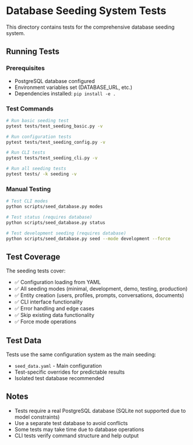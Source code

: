 # Database Seeding System Tests

This directory contains tests for the comprehensive database seeding system.

## Running Tests

### Prerequisites
- PostgreSQL database configured
- Environment variables set (DATABASE_URL, etc.)
- Dependencies installed: `pip install -e .`

### Test Commands

```bash
# Run basic seeding test
pytest tests/test_seeding_basic.py -v

# Run configuration tests
pytest tests/test_seeding_config.py -v

# Run CLI tests
pytest tests/test_seeding_cli.py -v

# Run all seeding tests
pytest tests/ -k seeding -v
```

### Manual Testing

```bash
# Test CLI modes
python scripts/seed_database.py modes

# Test status (requires database)
python scripts/seed_database.py status

# Test development seeding (requires database)
python scripts/seed_database.py seed --mode development --force
```

## Test Coverage

The seeding tests cover:

- ✅ Configuration loading from YAML
- ✅ All seeding modes (minimal, development, demo, testing, production)
- ✅ Entity creation (users, profiles, prompts, conversations, documents)
- ✅ CLI interface functionality
- ✅ Error handling and edge cases
- ✅ Skip existing data functionality
- ✅ Force mode operations

## Test Data

Tests use the same configuration system as the main seeding:
- `seed_data.yaml` - Main configuration
- Test-specific overrides for predictable results
- Isolated test database recommended

## Notes

- Tests require a real PostgreSQL database (SQLite not supported due to model constraints)
- Use a separate test database to avoid conflicts
- Some tests may take time due to database operations
- CLI tests verify command structure and help output